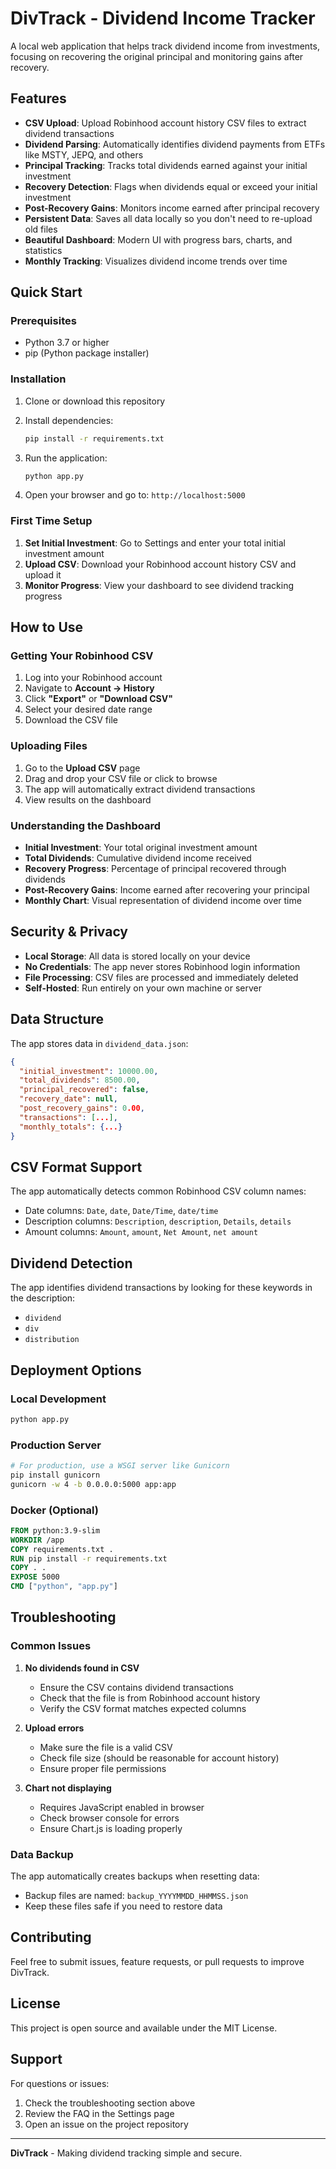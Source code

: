 # DivTrack - Dividend Income Tracker

A local web application that helps track dividend income from investments, focusing on recovering the original principal and monitoring gains after recovery.

## Features

- **CSV Upload**: Upload Robinhood account history CSV files to extract dividend transactions
- **Dividend Parsing**: Automatically identifies dividend payments from ETFs like MSTY, JEPQ, and others
- **Principal Tracking**: Tracks total dividends earned against your initial investment
- **Recovery Detection**: Flags when dividends equal or exceed your initial investment
- **Post-Recovery Gains**: Monitors income earned after principal recovery
- **Persistent Data**: Saves all data locally so you don't need to re-upload old files
- **Beautiful Dashboard**: Modern UI with progress bars, charts, and statistics
- **Monthly Tracking**: Visualizes dividend income trends over time

## Quick Start

### Prerequisites

- Python 3.7 or higher
- pip (Python package installer)

### Installation

1. Clone or download this repository
2. Install dependencies:
   ```bash
   pip install -r requirements.txt
   ```

3. Run the application:
   ```bash
   python app.py
   ```

4. Open your browser and go to: `http://localhost:5000`

### First Time Setup

1. **Set Initial Investment**: Go to Settings and enter your total initial investment amount
2. **Upload CSV**: Download your Robinhood account history CSV and upload it
3. **Monitor Progress**: View your dashboard to see dividend tracking progress

## How to Use

### Getting Your Robinhood CSV

1. Log into your Robinhood account
2. Navigate to **Account → History**
3. Click **"Export"** or **"Download CSV"**
4. Select your desired date range
5. Download the CSV file

### Uploading Files

1. Go to the **Upload CSV** page
2. Drag and drop your CSV file or click to browse
3. The app will automatically extract dividend transactions
4. View results on the dashboard

### Understanding the Dashboard

- **Initial Investment**: Your total original investment amount
- **Total Dividends**: Cumulative dividend income received
- **Recovery Progress**: Percentage of principal recovered through dividends
- **Post-Recovery Gains**: Income earned after recovering your principal
- **Monthly Chart**: Visual representation of dividend income over time

## Security & Privacy

- **Local Storage**: All data is stored locally on your device
- **No Credentials**: The app never stores Robinhood login information
- **File Processing**: CSV files are processed and immediately deleted
- **Self-Hosted**: Run entirely on your own machine or server

## Data Structure

The app stores data in `dividend_data.json`:

```json
{
  "initial_investment": 10000.00,
  "total_dividends": 8500.00,
  "principal_recovered": false,
  "recovery_date": null,
  "post_recovery_gains": 0.00,
  "transactions": [...],
  "monthly_totals": {...}
}
```

## CSV Format Support

The app automatically detects common Robinhood CSV column names:
- Date columns: `Date`, `date`, `Date/Time`, `date/time`
- Description columns: `Description`, `description`, `Details`, `details`
- Amount columns: `Amount`, `amount`, `Net Amount`, `net amount`

## Dividend Detection

The app identifies dividend transactions by looking for these keywords in the description:
- `dividend`
- `div`
- `distribution`

## Deployment Options

### Local Development
```bash
python app.py
```

### Production Server
```bash
# For production, use a WSGI server like Gunicorn
pip install gunicorn
gunicorn -w 4 -b 0.0.0.0:5000 app:app
```

### Docker (Optional)
```dockerfile
FROM python:3.9-slim
WORKDIR /app
COPY requirements.txt .
RUN pip install -r requirements.txt
COPY . .
EXPOSE 5000
CMD ["python", "app.py"]
```

## Troubleshooting

### Common Issues

1. **No dividends found in CSV**
   - Ensure the CSV contains dividend transactions
   - Check that the file is from Robinhood account history
   - Verify the CSV format matches expected columns

2. **Upload errors**
   - Make sure the file is a valid CSV
   - Check file size (should be reasonable for account history)
   - Ensure proper file permissions

3. **Chart not displaying**
   - Requires JavaScript enabled in browser
   - Check browser console for errors
   - Ensure Chart.js is loading properly

### Data Backup

The app automatically creates backups when resetting data:
- Backup files are named: `backup_YYYYMMDD_HHMMSS.json`
- Keep these files safe if you need to restore data

## Contributing

Feel free to submit issues, feature requests, or pull requests to improve DivTrack.

## License

This project is open source and available under the MIT License.

## Support

For questions or issues:
1. Check the troubleshooting section above
2. Review the FAQ in the Settings page
3. Open an issue on the project repository

---

**DivTrack** - Making dividend tracking simple and secure.